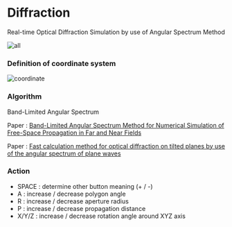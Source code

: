 # Diffraction
Real-time Optical Diffraction Simulation by use of Angular Spectrum Method

![all](https://github.com/AngularSpectrumMTD/Diffraction/assets/65929274/2721e7d0-5bdb-48e0-982b-8425ba842865)

### Definition of coordinate system
![coordinate](https://github.com/AngularSpectrumMTD/Diffraction/assets/65929274/1b4078dd-cd39-4e2b-87cf-db17655eb946)

### Algorithm
Band-Limited Angular Spectrum

Paper : [Band-Limited Angular Spectrum Method for Numerical Simulation of Free-Space Propagation in Far and Near Fields](https://opg.optica.org/oe/fulltext.cfm?uri=oe-17-22-19662&id=186848)

Paper : [Fast calculation method for optical diffraction on tilted planes by use of the angular spectrum of plane waves](https://opg.optica.org/josaa/abstract.cfm?uri=josaa-20-9-1755)

### Action

- SPACE : determine other button meaning (+ / -)
- A : increase / decrease polygon angle
- R : increase / decrease aperture radius
- P : increase / decrease propagation distance
- X/Y/Z : increase / decrease rotation angle around XYZ axis

